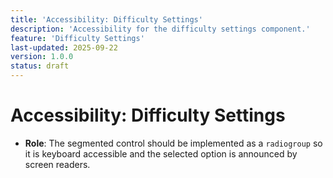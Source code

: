 ```yaml
---
title: 'Accessibility: Difficulty Settings'
description: 'Accessibility for the difficulty settings component.'
feature: 'Difficulty Settings'
last-updated: 2025-09-22
version: 1.0.0
status: draft
---
```


# Accessibility: Difficulty Settings

- **Role**: The segmented control should be implemented as a `radiogroup` so it is keyboard accessible and the selected option is announced by screen readers.
